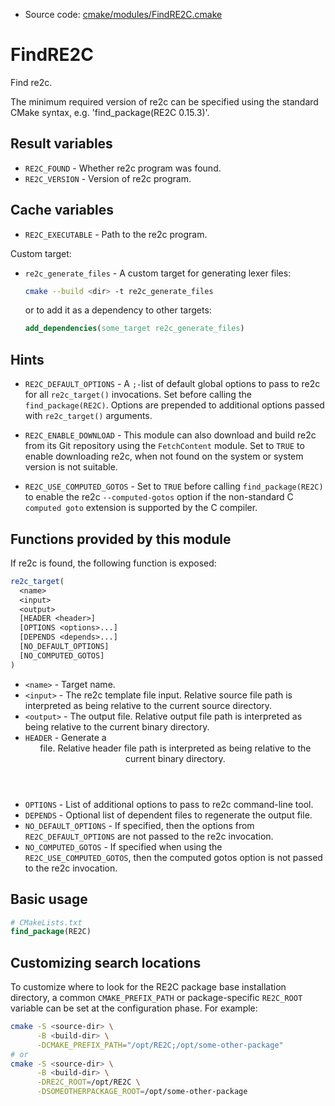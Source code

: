 <!-- This is auto-generated file. -->
* Source code: [cmake/modules/FindRE2C.cmake](https://github.com/petk/php-build-system/blob/master/cmake/cmake/modules/FindRE2C.cmake)

# FindRE2C

Find re2c.

The minimum required version of re2c can be specified using the standard CMake
syntax, e.g. 'find_package(RE2C 0.15.3)'.

## Result variables

* `RE2C_FOUND` - Whether re2c program was found.
* `RE2C_VERSION` - Version of re2c program.

## Cache variables

* `RE2C_EXECUTABLE` - Path to the re2c program.

Custom target:

* `re2c_generate_files` - A custom target for generating lexer files:

  ```sh
  cmake --build <dir> -t re2c_generate_files
  ```

  or to add it as a dependency to other targets:

  ```cmake
  add_dependencies(some_target re2c_generate_files)
  ```

## Hints

* `RE2C_DEFAULT_OPTIONS` - A `;-`list of default global options to pass to re2c
  for all `re2c_target()` invocations. Set before calling the
  `find_package(RE2C)`. Options are prepended to additional options passed with
  `re2c_target()` arguments.

* `RE2C_ENABLE_DOWNLOAD` - This module can also download and build re2c from its
  Git repository using the `FetchContent` module. Set to `TRUE` to enable
  downloading re2c, when not found on the system or system version is not
  suitable.

* `RE2C_USE_COMPUTED_GOTOS` - Set to `TRUE` before calling `find_package(RE2C)`
  to enable the re2c `--computed-gotos` option if the non-standard C
  `computed goto` extension is supported by the C compiler.

## Functions provided by this module

If re2c is found, the following function is exposed:

```cmake
re2c_target(
  <name>
  <input>
  <output>
  [HEADER <header>]
  [OPTIONS <options>...]
  [DEPENDS <depends>...]
  [NO_DEFAULT_OPTIONS]
  [NO_COMPUTED_GOTOS]
)
```

* `<name>` - Target name.
* `<input>` - The re2c template file input. Relative source file path is
  interpreted as being relative to the current source directory.
* `<output>` - The output file. Relative output file path is interpreted as
  being relative to the current binary directory.
* `HEADER` - Generate a <header> file. Relative header file path is interpreted
  as being relative to the current binary directory.
* `OPTIONS` - List of additional options to pass to re2c command-line tool.
* `DEPENDS` - Optional list of dependent files to regenerate the output file.
* `NO_DEFAULT_OPTIONS` - If specified, then the options from
  `RE2C_DEFAULT_OPTIONS` are not passed to the re2c invocation.
* `NO_COMPUTED_GOTOS` - If specified when using the `RE2C_USE_COMPUTED_GOTOS`,
  then the computed gotos option is not passed to the re2c invocation.

## Basic usage

```cmake
# CMakeLists.txt
find_package(RE2C)
```

## Customizing search locations

To customize where to look for the RE2C package base
installation directory, a common `CMAKE_PREFIX_PATH` or
package-specific `RE2C_ROOT` variable can be set at
the configuration phase. For example:

```sh
cmake -S <source-dir> \
      -B <build-dir> \
      -DCMAKE_PREFIX_PATH="/opt/RE2C;/opt/some-other-package"
# or
cmake -S <source-dir> \
      -B <build-dir> \
      -DRE2C_ROOT=/opt/RE2C \
      -DSOMEOTHERPACKAGE_ROOT=/opt/some-other-package
```
